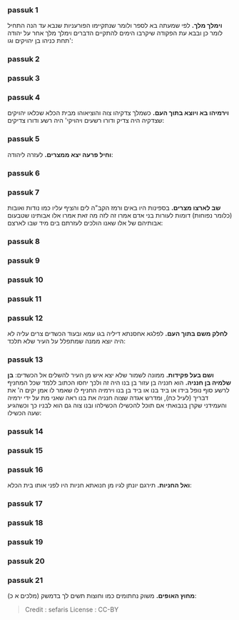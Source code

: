 
### passuk 1
<b>וימלך מלך.</b> לפי שמעתה בא לספר ולומר שנתקיימו הפורעניות שנבא עד הנה התחיל לומר כן ובבא עת הפקודה שיקרבו הימים להתקיים הדברים וימלך מלך אחר על יהודה תחת כניהו בן יהויקים וגו':

### passuk 2

### passuk 3

### passuk 4
<b>וירמיהו בא ויוצא בתוך העם.</b> כשמלך צדקיהו צוה והוציאוהו מבית הכלא שכלאו יהויקים שצדקיה היה צדיק ודורו רשעים ויהויקי' היה רשע ודורו צדיקים:

### passuk 5
<b>וחיל פרעה יצא ממצרים.</b> לעזרה ליהודה:

### passuk 6

### passuk 7
<b>שב לארצו מצרים.</b> בספינות היו באים ורמז הקב"ה לים והציף עליו כמו נודות ואובות (כלומר נפוחות) דומות לעורות בני אדם אמרו זה לזה מה זאת אמרו אלו אבותינו שטבעום אבותיהם של אלו שאנו הולכים לעזרתם בים מיד שבו לארצם:

### passuk 8

### passuk 9

### passuk 10

### passuk 11

### passuk 12
<b>לחלק משם בתוך העם.</b> לפלגא אחסנתא דיליה בגו עמא ובעוד הכשדים צרים עליה לא היה יוצא ממנה שמתפלל על העיר שלא תלכד:

### passuk 13
<b>ושם בעל פקידות.</b> ממונה לשמור שלא יצא איש מן העיר להשלים אל הכשדים:
<b>בן שלמיה בן חנניה.</b> הוא חנניה בן עזור בן בנו היה זה ולכך יחסו הכתוב ללמד שכל המחניף לרשע סוף נופל בידו או ביד בנו או ביד בן בנו וירמיה החניף לו שאמר לו אמן יקים ה' את דבריך (לעיל כח), ומדרש אגדה שצוה חנניה את בנו ראה שאני מת על ידי ירמיה והעמידני שקרן בנבואתי אם תוכל להכשילו הכשילהו ובנו צוה גם הוא לבניו כך וכשהגיע שעה הכשילו:

### passuk 14

### passuk 15

### passuk 16
<b>ואל החניות.</b> תירגם יונתן לגיו מן חנואתא חניות היו לפני אותו בית הכלא:

### passuk 17

### passuk 18

### passuk 19

### passuk 20

### passuk 21
<b>מחוץ האופים.</b> משוק נחתומים כמו וחוצות תשים לך בדמשק (מלכים א כ):

>Credit : sefaris
>License : CC-BY